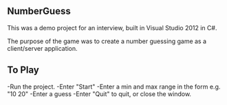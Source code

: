 ## NumberGuess
This was a demo project for an interview, built in Visual Studio 2012 in C#.

The purpose of the game was to create a number guessing game as a client/server application.

## To Play
-Run the project.
-Enter "Start"
-Enter a min and max range in the form e.g. "10 20"
-Enter a guess
-Enter "Quit" to quit, or close the window.
